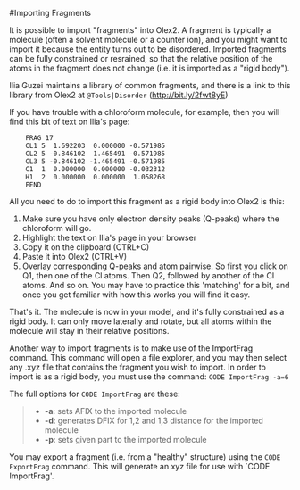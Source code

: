 #Importing Fragments

It is possible to import "fragments" into Olex2. A fragment is typically a molecule (often a solvent molecule or a counter ion), and you might want to import it because the entity turns out to be disordered. Imported fragments can be fully constrained or resrained, so that the relative position of the atoms in the fragment does not change (i.e. it is imported as a "rigid body").

Ilia Guzei maintains a library of common fragments, and there is a link to this library from Olex2 at `@Tools|Disorder` (http://bit.ly/2fwt8yE)

If you have trouble with a chloroform molecule, for example, then you will find this bit of text on Ilia's page:

        FRAG 17
        CL1 5  1.692203  0.000000 -0.571985
        CL2 5 -0.846102  1.465491 -0.571985
        CL3 5 -0.846102 -1.465491 -0.571985
        C1  1  0.000000  0.000000 -0.032312
        H1  2  0.000000  0.000000  1.058268
        FEND

All you need to do to import this fragment as a rigid body into Olex2 is this:

1. Make sure you have only electron density peaks (Q-peaks) where the chloroform will go.
2. Highlight the text on Ilia's page in your browser
3. Copy it on the clipboard (CTRL+C)
4. Paste it into Olex2 (CTRL+V)
5. Overlay corresponding Q-peaks and atom pairwise. So first you click on Q1, then one of the Cl atoms. Then Q2, followed by another of the Cl atoms. And so on. You may have to practice this 'matching' for a bit, and once you get familiar with how this works you will find it easy.

That's it. The molecule is now in your model, and it's fully constrained as a rigid body. It can only move laterally and rotate, but all atoms within the molecule will stay in their relative positions.

Another way to import fragments is to make use of the ImportFrag command. This command will open a file explorer, and you may then select any .xyz file that contains the fragment you wish to import. In order to import is as a rigid body, you must use the command: `CODE ImportFrag -a=6`

The full options for `CODE ImportFrag` are these:

> - **-a**: sets AFIX to the imported molecule
> - **-d**: generates DFIX for 1,2 and 1,3 distance for the imported molecule
> - **-p**: sets given part to the imported molecule

You may export a fragment (i.e. from a "healthy" structure) using the `CODE ExportFrag` command. This will generate an xyz file for use with `CODE ImportFrag'.